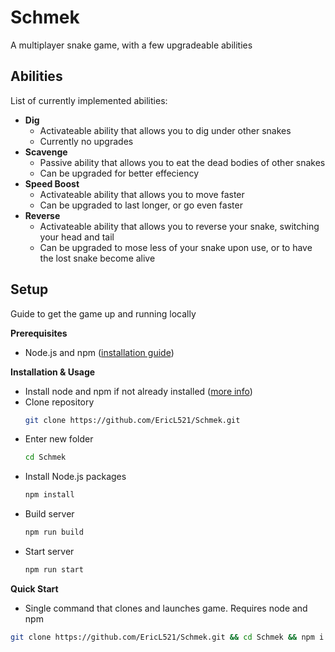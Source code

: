 # Schmek
A multiplayer snake game, with a few upgradeable abilities

## Abilities
List of currently implemented abilities: 

- **Dig**
  - Activateable ability that allows you to dig under other snakes
  - Currently no upgrades
- **Scavenge**
  - Passive ability that allows you to eat the dead bodies of other snakes
  - Can be upgraded for better effeciency
- **Speed Boost**
  - Activateable ability that allows you to move faster
  - Can be upgraded to last longer, or go even faster
- **Reverse**
  - Activateable ability that allows you to reverse your snake, switching your head and tail
  - Can be upgraded to mose less of your snake upon use, or to have the lost snake become alive

## Setup
Guide to get the game up and running locally

**Prerequisites**
- Node.js and npm ([installation guide](https://docs.npmjs.com/downloading-and-installing-node-js-and-npm))

**Installation & Usage**
- Install node and npm if not already installed ([more info](https://docs.npmjs.com/downloading-and-installing-node-js-and-npm))
- Clone repository
  ```bash
  git clone https://github.com/EricL521/Schmek.git
  ```
- Enter new folder
  ```bash
  cd Schmek
  ```
- Install Node.js packages
  ```bash
  npm install
  ```
- Build server
  ```bash
  npm run build
  ```
- Start server
  ```bash
  npm run start
  ```

**Quick Start**
- Single command that clones and launches game. Requires node and npm
```bash
git clone https://github.com/EricL521/Schmek.git && cd Schmek && npm i && npm run build && npm run start
```
